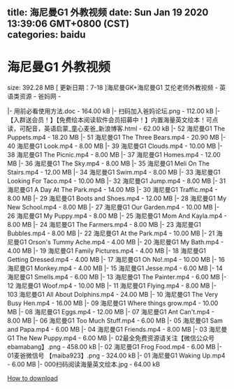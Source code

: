 
title: 海尼曼G1 外教视频
date: Sun Jan 19 2020 13:39:06 GMT+0800 (CST)    
categories: baidu
---

# 海尼曼G1 外教视频
size: 392.28 MB
 [ 更新日期：7-18 ]海尼曼GK+海尼曼G1 艾伦老师外教视频 - 英语类资源 - 爸妈网 -
 
|- 用前必看使用方法.doc - 164.00 kB
|- 扫码加入爸妈论坛.png - 112.00 kB
|- 【入群送会员！】【免费绘本阅读软件会员招募中！】内置海量英文绘本！可点读，可配音，英语启蒙_童心麦爸_新浪博客.html - 62.00 kB
|- 52 海尼曼G1 The Puppets.mp4 - 18.20 MB
|- 51 海尼曼G1 The Three Bears.mp4 - 20.90 MB
|- 40 海尼曼G1 Look.mp4 - 8.00 MB
|- 39 海尼曼G1 Clouds.mp4 - 10.00 MB
|- 38 海尼曼G1 The Picnic.mp4 - 8.00 MB
|- 37 海尼曼G1 Homes.mp4 - 12.00 MB
|- 36 海尼曼G1 The Sky.mp4 - 8.00 MB
|- 35 海尼曼G1 Meli On The Stairs.mp4 - 12.00 MB
|- 34 海尼曼G1 Swim.mp4 - 8.00 MB
|- 33 海尼曼G1 Looking For Taco.mp4 - 10.00 MB
|- 32 海尼曼G1 Jump.mp4 - 8.00 MB
|- 31 海尼曼G1 A Day At The Park.mp4 - 14.00 MB
|- 30 海尼曼G1 Traffic.mp4 - 8.00 MB
|- 29 海尼曼G1 Boots and Shoes.mp4 - 12.00 MB
|- 28 海尼曼G1 My New School.mp4 - 8.00 MB
|- 27 海尼曼G1 Our Garden.mp4 - 10.00 MB
|- 26 海尼曼G1 My Puppy.mp4 - 8.00 MB
|- 25 海尼曼G1 Mom And Kayla.mp4 - 8.00 MB
|- 24 海尼曼G1 The Farmers.mp4 - 8.00 MB
|- 23 海尼曼G1 Bubbles.mp4 - 8.00 MB
|- 22 海尼曼G1 At the Park.mp4 - 10.00 MB
|- 21 海尼曼G1 Orson's Tummy Ache.mp4 - 4.00 MB
|- 20 海尼曼G1 My Bath.mp4 - 4.00 MB
|- 19 海尼曼G1 Family Pictures.mp4 - 4.00 MB
|- 18 海尼曼G1 Getting Dressed.mp4 - 4.00 MB
|- 17 海尼曼G1 Oh No!.mp4 - 10.00 MB
|- 16 海尼曼G1 Monkey.mp4 - 4.00 MB
|- 15 海尼曼G1 Jesse.mp4 - 6.00 MB
|- 14 海尼曼G1 Smells.mp4 - 6.00 MB
|- 13 海尼曼G1 The Painter.mp4 - 6.00 MB
|- 12 海尼曼G1 Woof.mp4 - 10.00 MB
|- 11 海尼曼G1 Flying.mp4 - 8.00 MB
|- 103 海尼曼G1 All About Dolphins.mp4 - 24.00 MB
|- 10 海尼曼G1 The Very Busy Hen.mp4 - 16.00 MB
|- 09 海尼曼G1 Where things grow.mp4 - 10.00 MB
|- 08 海尼曼G1 Eggs.mp4 - 12.00 MB
|- 07 海尼曼G1 Ant Can't.mp4 - 8.00 MB
|- 06 海尼曼G1 Too Much Stuff.mp4 - 6.00 MB
|- 05 海尼曼G1 Sam and Papa.mp4 - 6.00 MB
|- 04 海尼曼G1 Friends.mp4 - 8.00 MB
|- 03 海尼曼G1 The New Puppy.mp4 - 6.00 MB
|- 02最全免费资源请关注【微信公众号ebamabang】.png - 458.00 kB
|- 02 海尼曼G1 Frog Food.mp4 - 6.00 MB
|- 01麦爸微信号 【maiba923】.png - 324.00 kB
|- 01 海尼曼G1 Waking Up.mp4 - 6.00 MB
|- 000扫码阅读海量英文绘本.jpg - 64.00 kB

[How to download](https://bpcam.bemobtrk.com/go/2ceec3aa-1ca2-46d6-b9ff-aaa5c184517c?jno=933)
